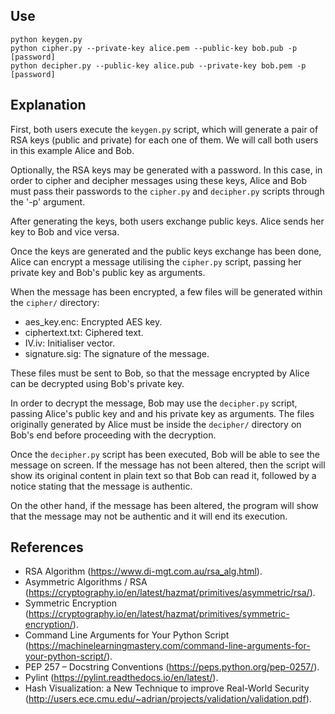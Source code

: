 Use
---
```
python keygen.py
python cipher.py --private-key alice.pem --public-key bob.pub -p [password]
python decipher.py --public-key alice.pub --private-key bob.pem -p [password]
```

Explanation
---
First, both users execute the `keygen.py` script, which will generate a pair of RSA keys (public and private) for each
one of them. We will call both users in this example Alice and Bob.

Optionally, the RSA keys may be generated with a password. In this case, in order to cipher and decipher messages using
these keys, Alice and Bob must pass their passwords to the `cipher.py` and `decipher.py` scripts through the '-p'
argument.

After generating the keys, both users exchange public keys. Alice sends her key to Bob and vice versa.

Once the keys are generated and the public keys exchange has been done, Alice can encrypt a message utilising the
`cipher.py` script, passing her private key and Bob's public key as arguments.

When the message has been encrypted, a few files will be generated within the `cipher/` directory:

  * aes_key.enc: Encrypted AES key.
  * ciphertext.txt: Ciphered text.
  * IV.iv: Initialiser vector.
  * signature.sig: The signature of the message.

These files must be sent to Bob, so that the message encrypted by Alice can be decrypted using Bob's private key.

In order to decrypt the message, Bob may use the `decipher.py` script, passing Alice's public key and and his private
key as arguments. The files originally generated by Alice must be inside the `decipher/` directory on Bob's end before
proceeding with the decryption.

Once the `decipher.py` script has been executed, Bob will be able to see the message on screen. If the message has not
been altered, then the script will show its original content in plain text so that Bob can read it, followed by a notice
stating that the message is authentic.

On the other hand, if the message has been altered, the program will show that the message may not be authentic and it
will end its execution.

References
---
* RSA Algorithm (https://www.di-mgt.com.au/rsa_alg.html).
* Asymmetric Algorithms / RSA (https://cryptography.io/en/latest/hazmat/primitives/asymmetric/rsa/).
* Symmetric Encryption (https://cryptography.io/en/latest/hazmat/primitives/symmetric-encryption/).
* Command Line Arguments for Your Python Script (https://machinelearningmastery.com/command-line-arguments-for-your-python-script/).
* PEP 257 – Docstring Conventions (https://peps.python.org/pep-0257/).
* Pylint (https://pylint.readthedocs.io/en/latest/).
* Hash Visualization: a New Technique to improve Real-World Security (http://users.ece.cmu.edu/~adrian/projects/validation/validation.pdf).
